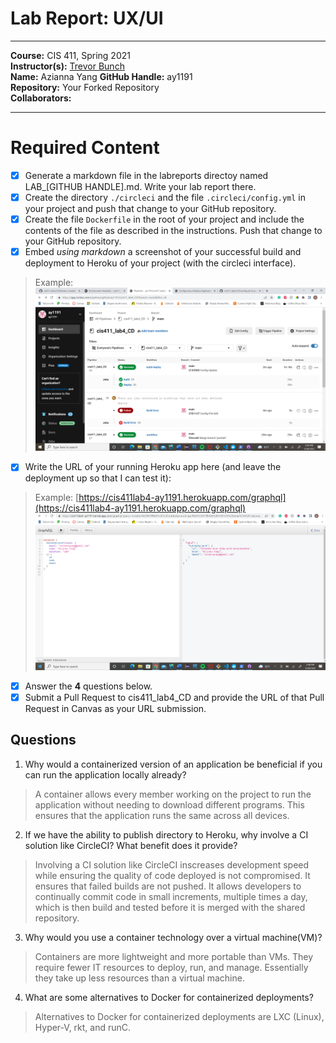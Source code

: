 # Lab Report: UX/UI
___
**Course:** CIS 411, Spring 2021  
**Instructor(s):** [Trevor Bunch](https://github.com/trevordbunch)  
**Name:** Azianna Yang 
**GitHub Handle:** ay1191  
**Repository:** Your Forked Repository  
**Collaborators:** 
___

# Required Content

- [x] Generate a markdown file in the labreports directoy named LAB_[GITHUB HANDLE].md. Write your lab report there.
- [x] Create the directory ```./circleci``` and the file ```.circleci/config.yml``` in your project and push that change to your GitHub repository.
- [x] Create the file ```Dockerfile``` in the root of your project and include the contents of the file as described in the instructions. Push that change to your GitHub repository.
- [x] Embed _using markdown_ a screenshot of your successful build and deployment to Heroku of your project (with the circleci interface).  
> Example: ![Successful Build](../assets/CiSucess.png)
- [x] Write the URL of your running Heroku app here (and leave the deployment up so that I can test it):  
> Example: [https://cis411lab4-ay1191.herokuapp.com/graphql](https://cis411lab4-ay1191.herokuapp.com/graphql)  
> ![Successful Test on Deployed URL](../assets/RunningHeroku.png)
- [x] Answer the **4** questions below.
- [x] Submit a Pull Request to cis411_lab4_CD and provide the URL of that Pull Request in Canvas as your URL submission.

## Questions
1. Why would a containerized version of an application be beneficial if you can run the application locally already?
> A container allows every member working on the project to run the application without needing to download different programs. This ensures that the application runs the same across all devices.
2. If we have the ability to publish directory to Heroku, why involve a CI solution like CircleCI? What benefit does it provide?
> Involving a CI solution like CircleCI inscreases development speed while ensuring the quality of code deployed is not compromised. It ensures that failed builds are not pushed. It allows developers to continually commit code in small increments, multiple times a day, which is then build and tested before it is merged with the shared repository. 
3. Why would you use a container technology over a virtual machine(VM)?
> Containers are more lightweight and more portable than VMs. They require fewer IT resources to deploy, run, and manage. Essentially they take up less resources than a virtual machine.
4. What are some alternatives to Docker for containerized deployments?
> Alternatives to Docker for containerized deployments are LXC (Linux), Hyper-V, rkt, and runC.